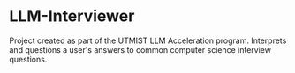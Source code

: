 # LLM-Interviewer
Project created as part of the UTMIST LLM Acceleration program. Interprets and questions a user's answers to common computer science interview questions.
